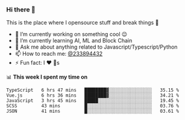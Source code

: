 ### Hi there 👋

<!--
**a233894432/a233894432** is a ✨ _special_ ✨ repository because its `README.md` (this file) appears on your GitHub profile.

Here are some ideas to get you started:

- 🔭 I’m currently working on ...
- 🌱 I’m currently learning ...
- 👯 I’m looking to collaborate on ...
- 🤔 I’m looking for help with ...
- 💬 Ask me about ...
- 📫 How to reach me: ...
- 😄 Pronouns: ...
- ⚡ Fun fact: ...
-->
 
 
This is the place where I opensource stuff and break things :rofl:

- 🔭 I’m currently working on something cool :wink:
- 🌱 I’m currently learning AI, ML and Block Chain
- 💬 Ask me about anything related to Javascript/Typescript/Python
- 📫 How to reach me: [@233894432](https://twitter.com/233894432)
- ⚡ Fun fact: I :heart: :dog:s

📊 **This week I spent my time on**
<!--START_SECTION:waka-->
```text
TypeScript   6 hrs 47 mins   ████████▓░░░░░░░░░░░░░░░░   35.15 % 
Vue.js       6 hrs 36 mins   ████████▓░░░░░░░░░░░░░░░░   34.21 % 
JavaScript   3 hrs 45 mins   █████░░░░░░░░░░░░░░░░░░░░   19.45 % 
SCSS         43 mins         █░░░░░░░░░░░░░░░░░░░░░░░░   03.76 % 
JSON         41 mins         █░░░░░░░░░░░░░░░░░░░░░░░░   03.61 % 
```
<!--END_SECTION:waka-->
